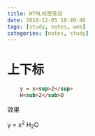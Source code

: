 ```yaml
---
title: HTML标签笔记
date: 2018-12-05 18:49:48
tags: [study, notes, web]
categories: [notes, study]
---
```


# 上下标

```html
    y = x<sup>2</sup>
    H<sub>2</sub>O
```

效果

y = x<sup>2</sup>
H<sub>2</sub>O
